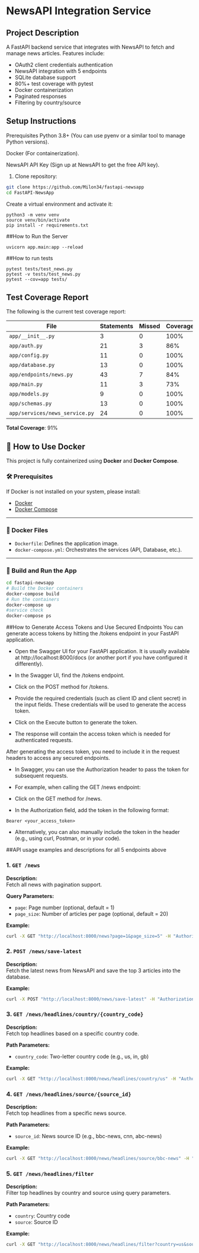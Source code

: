 # NewsAPI Integration Service

## Project Description
A FastAPI backend service that integrates with NewsAPI to fetch and manage news articles. Features include:
- OAuth2 client credentials authentication
- NewsAPI integration with 5 endpoints
- SQLite database support
- 80%+ test coverage with pytest
- Docker containerization
- Paginated responses
- Filtering by country/source

## Setup Instructions
Prerequisites
Python 3.8+ (You can use pyenv or a similar tool to manage Python versions).

Docker (For containerization).

NewsAPI API Key (Sign up at NewsAPI to get the free API key).
1. Clone repository:
```bash
git clone https://github.com/Milon34/fastapi-newsapp
cd FastAPI-NewsApp
```
Create a virtual environment and activate it:
```
python3 -m venv venv
source venv/bin/activate 
pip install -r requirements.txt

```
##How to Run the Server
```
uvicorn app.main:app --reload
```
##How to run tests
```
pytest tests/test_news.py
pytest -v tests/test_news.py
pytest --cov=app tests/
```
## Test Coverage Report

The following is the current test coverage report:

| File                          | Statements | Missed | Coverage |
|-------------------------------|------------|--------|----------|
| `app/__init__.py`              | 3          | 0      | 100%     |
| `app/auth.py`                  | 21         | 3      | 86%      |
| `app/config.py`                | 11         | 0      | 100%     |
| `app/database.py`              | 13         | 0      | 100%     |
| `app/endpoints/news.py`        | 43         | 7      | 84%      |
| `app/main.py`                  | 11         | 3      | 73%      |
| `app/models.py`                | 9          | 0      | 100%     |
| `app/schemas.py`               | 13         | 0      | 100%     |
| `app/services/news_service.py` | 24         | 0      | 100%     |

**Total Coverage**: 91%

## 🐳 How to Use Docker

This project is fully containerized using **Docker** and **Docker Compose**.

### 🛠️ Prerequisites

If Docker is not installed on your system, please install:

- [Docker](https://docs.docker.com/get-docker/)
- [Docker Compose](https://docs.docker.com/compose/install/)

---

### 📁 Docker Files

- `Dockerfile`: Defines the application image.
- `docker-compose.yml`: Orchestrates the services (API, Database, etc.).

---

### 🚀 Build and Run the App

```bash
cd fastapi-newsapp
# Build the Docker containers
docker-compose build
# Run the containers
docker-compose up
#service check
docker-compose ps
```

##How to Generate Access Tokens and Use Secured Endpoints
You can generate access tokens by hitting the /tokens endpoint in your FastAPI application.

- Open the Swagger UI for your FastAPI application. It is usually available at http://localhost:8000/docs (or another port if you have configured it differently).

- In the Swagger UI, find the /tokens endpoint.

- Click on the POST method for /tokens.

- Provide the required credentials (such as client ID and client secret) in the input fields. These credentials will be used to generate the access token.

- Click on the Execute button to generate the token.

- The response will contain the access token which is needed for authenticated requests.

After generating the access token, you need to include it in the request headers to access any secured endpoints.

- In Swagger, you can use the Authorization header to pass the token for subsequent requests.

- For example, when calling the GET /news endpoint:

- Click on the GET method for /news.

- In the Authorization field, add the token in the following format:
```
Bearer <your_access_token>
```
- Alternatively, you can also manually include the token in the header (e.g., using curl, Postman, or in your code).

##API usage examples and descriptions for all 5 endpoints above

### 1. `GET /news`

**Description:**  
Fetch all news with pagination support.

**Query Parameters:**
- `page`: Page number (optional, default = 1)
- `page_size`: Number of articles per page (optional, default = 20)

**Example:**
```bash
curl -X GET "http://localhost:8000/news?page=1&page_size=5" -H "Authorization: Bearer <your_token>"
```
### 2. `POST /news/save-latest`

**Description:**  
Fetch the latest news from NewsAPI and save the top 3 articles into the database.

**Example:**
```bash
curl -X POST "http://localhost:8000/news/save-latest" -H "Authorization: Bearer <your_token>"
```
### 3. `GET /news/headlines/country/{country_code}`

**Description:**  
Fetch top headlines based on a specific country code.

**Path Parameters:**
- `country_code`: Two-letter country code (e.g., us, in, gb)

**Example:**
```bash
curl -X GET "http://localhost:8000/news/headlines/country/us" -H "Authorization: Bearer <your_token>"
```

### 4. `GET /news/headlines/source/{source_id}`

**Description:**  
Fetch top headlines from a specific news source.

**Path Parameters:**
- `source_id`: News source ID (e.g., bbc-news, cnn, abc-news)

**Example:**
```bash
curl -X GET "http://localhost:8000/news/headlines/source/bbc-news" -H "Authorization: Bearer <your_token>"
```
### 5. `GET /news/headlines/filter`

**Description:**  
Filter top headlines by country and source using query parameters.

**Path Parameters:**
- `country`: Country code
- `source`: Source ID

**Example:**
```bash
curl -X GET "http://localhost:8000/news/headlines/filter?country=us&source=cnn" -H "Authorization: Bearer <access_token>"
```